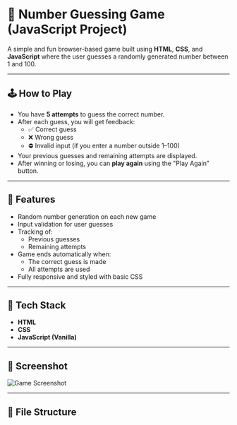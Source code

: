 # 🎯 Number Guessing Game (JavaScript Project)

A simple and fun browser-based game built using **HTML**, **CSS**, and **JavaScript** where the user guesses a randomly generated number between 1 and 100.

---

## 🕹️ How to Play

- You have **5 attempts** to guess the correct number.
- After each guess, you will get feedback:
  - ✅ Correct guess
  - ❌ Wrong guess
  - ⛔ Invalid input (if you enter a number outside 1–100)
- Your previous guesses and remaining attempts are displayed.
- After winning or losing, you can **play again** using the "Play Again" button.

---

## 🚀 Features

- Random number generation on each new game
- Input validation for user guesses
- Tracking of:
  - Previous guesses
  - Remaining attempts
- Game ends automatically when:
  - The correct guess is made
  - All attempts are used
- Fully responsive and styled with basic CSS

---

## 🧠 Tech Stack

- **HTML**
- **CSS**
- **JavaScript (Vanilla)**

---

## 📸 Screenshot

![Game Screenshot](screenshot.png) <!-- (Optional: add screenshot file in your repo) -->

---

## 📁 File Structure

